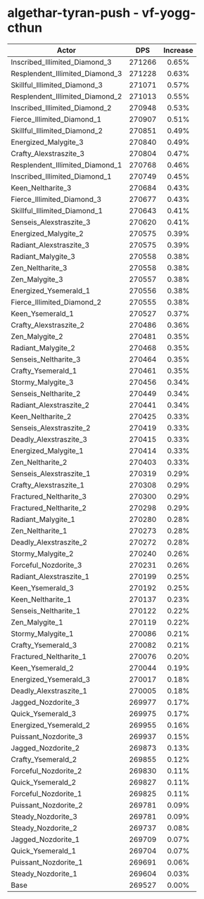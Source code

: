 # algethar-tyran-push - vf-yogg-cthun
| Actor | DPS | Increase |
|---|:---:|:---:|
|Inscribed_Illimited_Diamond_3|271266|0.65%|
|Resplendent_Illimited_Diamond_3|271228|0.63%|
|Skillful_Illimited_Diamond_3|271071|0.57%|
|Resplendent_Illimited_Diamond_2|271013|0.55%|
|Inscribed_Illimited_Diamond_2|270948|0.53%|
|Fierce_Illimited_Diamond_1|270907|0.51%|
|Skillful_Illimited_Diamond_2|270851|0.49%|
|Energized_Malygite_3|270840|0.49%|
|Crafty_Alexstraszite_3|270804|0.47%|
|Resplendent_Illimited_Diamond_1|270768|0.46%|
|Inscribed_Illimited_Diamond_1|270749|0.45%|
|Keen_Neltharite_3|270684|0.43%|
|Fierce_Illimited_Diamond_3|270677|0.43%|
|Skillful_Illimited_Diamond_1|270643|0.41%|
|Senseis_Alexstraszite_3|270620|0.41%|
|Energized_Malygite_2|270575|0.39%|
|Radiant_Alexstraszite_3|270575|0.39%|
|Radiant_Malygite_3|270558|0.38%|
|Zen_Neltharite_3|270558|0.38%|
|Zen_Malygite_3|270557|0.38%|
|Energized_Ysemerald_1|270556|0.38%|
|Fierce_Illimited_Diamond_2|270555|0.38%|
|Keen_Ysemerald_1|270527|0.37%|
|Crafty_Alexstraszite_2|270486|0.36%|
|Zen_Malygite_2|270481|0.35%|
|Radiant_Malygite_2|270468|0.35%|
|Senseis_Neltharite_3|270464|0.35%|
|Crafty_Ysemerald_1|270461|0.35%|
|Stormy_Malygite_3|270456|0.34%|
|Senseis_Neltharite_2|270449|0.34%|
|Radiant_Alexstraszite_2|270441|0.34%|
|Keen_Neltharite_2|270425|0.33%|
|Senseis_Alexstraszite_2|270419|0.33%|
|Deadly_Alexstraszite_3|270415|0.33%|
|Energized_Malygite_1|270414|0.33%|
|Zen_Neltharite_2|270403|0.33%|
|Senseis_Alexstraszite_1|270319|0.29%|
|Crafty_Alexstraszite_1|270308|0.29%|
|Fractured_Neltharite_3|270300|0.29%|
|Fractured_Neltharite_2|270298|0.29%|
|Radiant_Malygite_1|270280|0.28%|
|Zen_Neltharite_1|270273|0.28%|
|Deadly_Alexstraszite_2|270272|0.28%|
|Stormy_Malygite_2|270240|0.26%|
|Forceful_Nozdorite_3|270231|0.26%|
|Radiant_Alexstraszite_1|270199|0.25%|
|Keen_Ysemerald_3|270192|0.25%|
|Keen_Neltharite_1|270137|0.23%|
|Senseis_Neltharite_1|270122|0.22%|
|Zen_Malygite_1|270119|0.22%|
|Stormy_Malygite_1|270086|0.21%|
|Crafty_Ysemerald_3|270082|0.21%|
|Fractured_Neltharite_1|270076|0.20%|
|Keen_Ysemerald_2|270044|0.19%|
|Energized_Ysemerald_3|270017|0.18%|
|Deadly_Alexstraszite_1|270005|0.18%|
|Jagged_Nozdorite_3|269977|0.17%|
|Quick_Ysemerald_3|269975|0.17%|
|Energized_Ysemerald_2|269955|0.16%|
|Puissant_Nozdorite_3|269937|0.15%|
|Jagged_Nozdorite_2|269873|0.13%|
|Crafty_Ysemerald_2|269855|0.12%|
|Forceful_Nozdorite_2|269830|0.11%|
|Quick_Ysemerald_2|269827|0.11%|
|Forceful_Nozdorite_1|269825|0.11%|
|Puissant_Nozdorite_2|269781|0.09%|
|Steady_Nozdorite_3|269781|0.09%|
|Steady_Nozdorite_2|269737|0.08%|
|Jagged_Nozdorite_1|269709|0.07%|
|Quick_Ysemerald_1|269704|0.07%|
|Puissant_Nozdorite_1|269691|0.06%|
|Steady_Nozdorite_1|269604|0.03%|
|Base|269527|0.00%|
